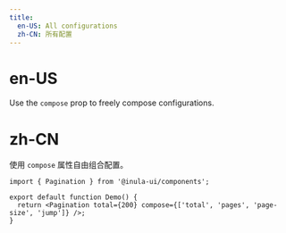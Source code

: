 ```yaml
---
title:
  en-US: All configurations
  zh-CN: 所有配置
---
```


# en-US

Use the `compose` prop to freely compose configurations.

# zh-CN

使用 `compose` 属性自由组合配置。

```tsx
import { Pagination } from '@inula-ui/components';

export default function Demo() {
  return <Pagination total={200} compose={['total', 'pages', 'page-size', 'jump']} />;
}
```

